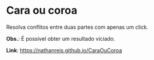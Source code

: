 # Cara ou coroa

Resolva conflitos entre duas partes com apenas um click.

**Obs.**: É possível obter um resultado viciado.

**Link**: https://nathanreis.github.io/CaraOuCoroa
